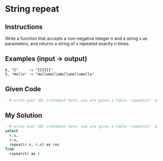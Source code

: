 # String repeat

## Instructions

Write a function that accepts a non-negative integer n and a string s as parameters, and returns a string of s repeated exactly n times.

## Examples (input -> output)

```
6, "I"     -> "IIIIII"
5, "Hello" -> "HelloHelloHelloHelloHello"
```

## Given Code
```sql
--# write your SQL statement here: you are given a table 'repeatstr' with columns 'n' and 's', return a table with all columns and your result in a column named 'res'.
```

## My Solution
```sql
--# write your SQL statement here: you are given a table 'repeatstr' with columns 'n' and 's', return a table with all columns and your result in a column named 'res'.
select
  r.s,
  r.n,
  repeat(r.s, r.n) as res
from 
  repeatstr as r
```
